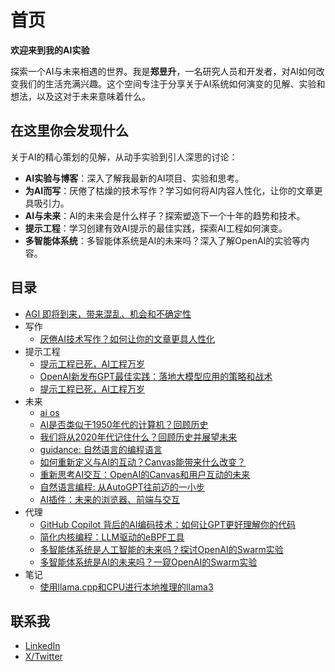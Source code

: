 # 首页

**欢迎来到我的AI实验**

探索一个AI与未来相遇的世界。我是**郑昱升**，一名研究人员和开发者，对AI如何改变我们的生活充满兴趣。这个空间专注于分享关于AI系统如何演变的见解、实验和想法，以及这对于未来意味着什么。

## **在这里你会发现什么**

关于AI的精心策划的见解，从动手实验到引人深思的讨论：

- **AI实验与博客**：深入了解我最新的AI项目、实验和思考。
- **为AI而写**：厌倦了枯燥的技术写作？学习如何将AI内容人性化，让你的文章更具吸引力。
- **AI与未来**：AI的未来会是什么样子？探索塑造下一个十年的趋势和技术。
- **提示工程**：学习创建有效AI提示的最佳实践，探索AI工程如何演变。
- **多智能体系统**：多智能体系统是AI的未来吗？深入了解OpenAI的实验等内容。

## 目录

- [AGI 即将到来，带来混乱、机会和不确定性](index.md)
- 写作
  - [厌倦AI技术写作？如何让你的文章更具人性化](Writing/Feel-human.md)
- 提示工程
  - [提示工程已死，AI工程万岁](Prompt-engineering/prompt-dead.md)
  - [OpenAI新发布GPT最佳实践：落地大模型应用的策略和战术](Prompt-engineering/gpt-best-practice.md)
  - [提示工程已死，AI工程万岁](Prompt-engineering/prompt-dead.zh.md)
- 未来
  - [ai os](Future/ai-os.md)
  - [AI是否类似于1950年代的计算机？回顾历史](Future/history.md)
  - [我们将从2020年代记住什么？回顾历史并展望未来](Future/future-hostory.md)
  - [guidance: 自然语言的编程语言](Future/guidance.md)
  - [如何重新定义与AI的互动？Canvas能带来什么改变？](Future/openai-canvas.zh.md)
  - [重新思考AI交互：OpenAI的Canvas和用户互动的未来](Future/openai-canvas.md)
  - [自然语言编程: 从AutoGPT往前迈的一小步](Future/natual-language-program.md)
  - [AI插件：未来的浏览器、前端与交互](Future/plugin.md)
- 代理
  - [GitHub Copilot 背后的AI编码技术：如何让GPT更好理解你的代码](Agents/copilot.md)
  - [简化内核编程：LLM驱动的eBPF工具](Agents/kgent.md)
  - [多智能体系统是人工智能的未来吗？探讨OpenAI的Swarm实验](Agents/swarm.zh.md)
  - [多智能体系统是AI的未来吗？一窥OpenAI的Swarm实验](Agents/swarm.md)
- 笔记
  - [使用llama.cpp和CPU进行本地推理的llama3](Notes/inference-locally.md)

## 联系我

- [LinkedIn](https://www.linkedin.com/in/yunwei37/)
- [X/Twitter](https://x.com/yunwei37)